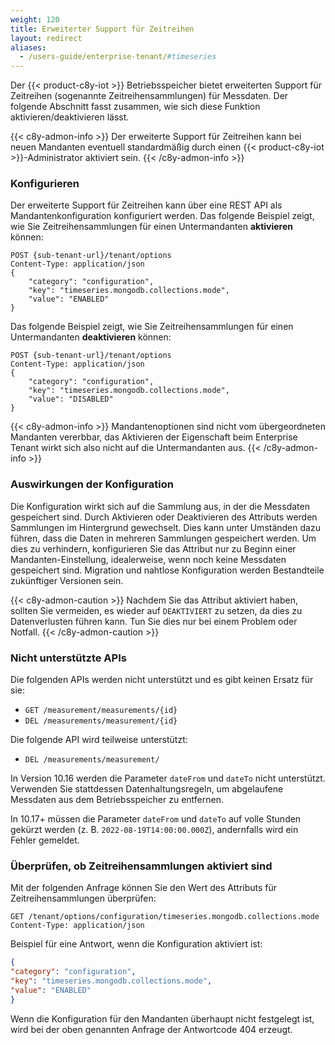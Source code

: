 ```yaml
---
weight: 120
title: Erweiterter Support für Zeitreihen
layout: redirect
aliases:
  - /users-guide/enterprise-tenant/#timeseries
---
```


Der {{< product-c8y-iot >}} Betriebsspeicher bietet erweiterten Support für Zeitreihen (sogenannte Zeitreihensammlungen) für Messdaten. Der folgende Abschnitt fasst zusammen, wie sich diese Funktion aktivieren/deaktivieren lässt.

{{< c8y-admon-info >}}
Der erweiterte Support für Zeitreihen kann bei neuen Mandanten eventuell standardmäßig durch einen {{< product-c8y-iot >}}-Administrator aktiviert sein.
{{< /c8y-admon-info >}}

### Konfigurieren

Der erweiterte Support für Zeitreihen kann über eine REST API als Mandantenkonfiguration konfiguriert werden.
Das folgende Beispiel zeigt, wie Sie Zeitreihensammlungen für einen Untermandanten **aktivieren** können:

```http request
POST {sub-tenant-url}/tenant/options
Content-Type: application/json
{
    "category": "configuration",
    "key": "timeseries.mongodb.collections.mode",
    "value": "ENABLED"
}
```

Das folgende Beispiel zeigt, wie Sie Zeitreihensammlungen für einen Untermandanten **deaktivieren** können:

```http request
POST {sub-tenant-url}/tenant/options
Content-Type: application/json
{
    "category": "configuration",
    "key": "timeseries.mongodb.collections.mode",
    "value": "DISABLED"
}
```
{{< c8y-admon-info >}}
Mandantenoptionen sind nicht vom übergeordneten Mandanten vererbbar, das Aktivieren der Eigenschaft beim Enterprise Tenant wirkt sich also nicht auf die Untermandanten aus.
{{< /c8y-admon-info >}}

### Auswirkungen der Konfiguration

Die Konfiguration wirkt sich auf die Sammlung aus, in der die Messdaten gespeichert sind.
Durch Aktivieren oder Deaktivieren des Attributs werden Sammlungen im Hintergrund gewechselt.
Dies kann unter Umständen dazu führen, dass die Daten in mehreren Sammlungen gespeichert werden.
Um dies zu verhindern, konfigurieren Sie das Attribut nur zu Beginn einer Mandanten-Einstellung, idealerweise, wenn noch keine Messdaten gespeichert sind.
Migration und nahtlose Konfiguration werden Bestandteile zukünftiger Versionen sein.

{{< c8y-admon-caution >}}
Nachdem Sie das Attribut aktiviert haben, sollten Sie vermeiden, es wieder auf `DEAKTIVIERT` zu setzen, da dies zu Datenverlusten führen kann. Tun Sie dies nur bei einem Problem oder Notfall.
{{< /c8y-admon-caution >}}

### Nicht unterstützte APIs

Die folgenden APIs werden nicht unterstützt und es gibt keinen Ersatz für sie:

* `GET /measurement/measurements/{id}`
* `DEL /measurements/measurement/{id}`

Die folgende API wird teilweise unterstützt:

* `DEL /measurements/measurement/`

In Version 10.16 werden die Parameter `dateFrom` und `dateTo` nicht unterstützt. Verwenden Sie stattdessen Datenhaltungsregeln, um abgelaufene Messdaten aus dem Betriebsspeicher zu entfernen.

In 10.17+ müssen die Parameter `dateFrom` und `dateTo` auf volle Stunden gekürzt werden (z. B. `2022-08-19T14:00:00.000Z`), andernfalls wird ein Fehler gemeldet.

### Überprüfen, ob Zeitreihensammlungen aktiviert sind

Mit der folgenden Anfrage können Sie den Wert des Attributs für Zeitreihensammlungen überprüfen:

```http request
GET /tenant/options/configuration/timeseries.mongodb.collections.mode
Content-Type: application/json
```

Beispiel für eine Antwort, wenn die Konfiguration aktiviert ist:

```JSON
{
"category": "configuration",
"key": "timeseries.mongodb.collections.mode",
"value": "ENABLED"
}
```

Wenn die Konfiguration für den Mandanten überhaupt nicht festgelegt ist, wird bei der oben genannten Anfrage der Antwortcode 404 erzeugt.